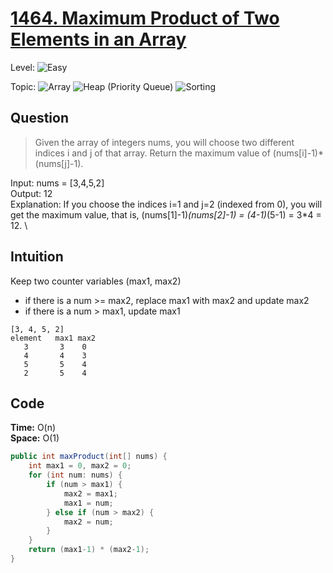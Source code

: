 # [1464. Maximum Product of Two Elements in an Array](https://leetcode.com/problems/maximum-product-of-two-elements-in-an-array/)

Level: ![Easy](https://img.shields.io/badge/-Easy-00b300)

Topic: ![Array](https://img.shields.io/badge/-Array-66b3ff) ![Heap (Priority Queue)](https://img.shields.io/badge/-Heap-0080ff) ![Sorting](https://img.shields.io/badge/-Sorting-ff1a1a)

## Question

> Given the array of integers nums, you will choose two different indices i and j of that array. Return the maximum value of (nums[i]-1)\*(nums[j]-1).

Input: nums = [3,4,5,2]\
Output: 12\
Explanation: If you choose the indices i=1 and j=2 (indexed from 0), you will get the maximum value, that is, (nums[1]-1)_(nums[2]-1) = (4-1)_(5-1) = 3\*4 = 12. \

## Intuition

Keep two counter variables (max1, max2)

- if there is a num >= max2, replace max1 with max2 and update max2
- if there is a num > max1, update max1

```
[3, 4, 5, 2]
element   max1 max2
   3       3    0
   4       4    3
   5       5    4
   2       5    4
```

## Code

**Time:** O(n)\
**Space:** O(1)

```java
public int maxProduct(int[] nums) {
    int max1 = 0, max2 = 0;
    for (int num: nums) {
        if (num > max1) {
            max2 = max1;
            max1 = num;
        } else if (num > max2) {
            max2 = num;
        }
    }
    return (max1-1) * (max2-1);
}
```
